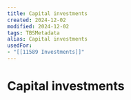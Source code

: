 ```yaml
---
title: Capital investments
created: 2024-12-02
modified: 2024-12-02
tags: TBSMetadata
alias: Capital investments
usedFor:
- "[[11589 Investments]]"
---
```

# Capital investments
